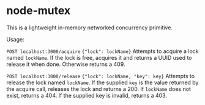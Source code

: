 # node-mutex
This is a lightweight in-memory networked concurrency primitive.

Usage:

`POST localhost:3000/acquire`
`{"lock": lockName}`
Attempts to acquire a lock named `lockName`. If the lock is free, acquires it and returns a UUID used to release it when done. Otherwise returns a 409.

`POST localhost:3000/release`
`{"lock": lockName, "key": key}`
Attempts to release the lock named `lockName`. If the supplied `key` is the value returned by the acquire call, releases the lock and returns a 200. If `lockName` does not exist, returns a 404. If the supplied key is invalid, returns a 403.
